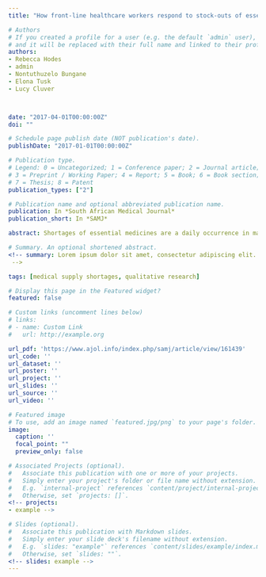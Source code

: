 ```yaml
---
title: "How front-line healthcare workers respond to stock-outs of essential medicines in the Eastern Cape Province of South Africa"

# Authors
# If you created a profile for a user (e.g. the default `admin` user), write the username (folder name) here
# and it will be replaced with their full name and linked to their profile.
authors:
- Rebecca Hodes
- admin
- Nontuthuzelo Bungane
- Elona Tusk
- Lucy Cluver



date: "2017-04-01T00:00:00Z"
doi: ""

# Schedule page publish date (NOT publication's date).
publishDate: "2017-01-01T00:00:00Z"

# Publication type.
# Legend: 0 = Uncategorized; 1 = Conference paper; 2 = Journal article;
# 3 = Preprint / Working Paper; 4 = Report; 5 = Book; 6 = Book section;
# 7 = Thesis; 8 = Patent
publication_types: ["2"]

# Publication name and optional abbreviated publication name.
publication: In *South African Medical Journal*
publication_short: In *SAMJ*

abstract: Shortages of essential medicines are a daily occurrence in many of South Africa (SA)’s public health facilities. This study focuses on the responses of healthcare workers to stock-outs, investigating how actors at the ‘front line’ of public health delivery understand, experience and respond to shortages of essential medicines and equipment in their facilities. Findings are based on focus groups, observations and interviews with healthcare workers and patients at healthcare facilities in the Eastern Cape Province of SA, conducted as part of the Mzantsi Wakho study. The research revealed a discrepancy between ‘informal’ definitions of stock-outs and their reporting through formal stockout management channels. Front-line healthcare workers had designed their own systems for classifying the severity of stock-outs, based on the product in question, and on their potential to access stocks from other facilities. Beyond formal systems of procurement and supply, healthcare workers had established vast networks of alternative communication and action, often using personal resources to procure medical supplies. Stock-outs were only reported when informal methods of stock-sharing did not secure top-up supplies. These findings have implications for understanding the frequency and severity of stock-outs, and for taking action to prevent and manage stock-outs effectively.

# Summary. An optional shortened abstract.
<!-- summary: Lorem ipsum dolor sit amet, consectetur adipiscing elit. Duis posuere tellus ac convallis placerat. Proin tincidunt magna sed ex sollicitudin condimentum.
 -->

tags: [medical supply shortages, qualitative research]

# Display this page in the Featured widget?
featured: false

# Custom links (uncomment lines below)
# links:
# - name: Custom Link
#   url: http://example.org

url_pdf: 'https://www.ajol.info/index.php/samj/article/view/161439'
url_code: ''
url_dataset: ''
url_poster: ''
url_project: ''
url_slides: ''
url_source: ''
url_video: ''

# Featured image
# To use, add an image named `featured.jpg/png` to your page's folder.
image:
  caption: ''
  focal_point: ""
  preview_only: false

# Associated Projects (optional).
#   Associate this publication with one or more of your projects.
#   Simply enter your project's folder or file name without extension.
#   E.g. `internal-project` references `content/project/internal-project/index.md`.
#   Otherwise, set `projects: []`.
<!-- projects:
- example -->

# Slides (optional).
#   Associate this publication with Markdown slides.
#   Simply enter your slide deck's filename without extension.
#   E.g. `slides: "example"` references `content/slides/example/index.md`.
#   Otherwise, set `slides: ""`.
<!-- slides: example -->
---
```


<!-- {{% callout note %}}
Click the *Cite* button above to demo the feature to enable visitors to import publication metadata into their reference management software.
{{% /callout %}}

{{% callout note %}}
Create your slides in Markdown - click the *Slides* button to check out the example.
{{% /callout %}}

Supplementary notes can be added here, including [code, math, and images](https://wowchemy.com/docs/writing-markdown-latex/). -->
